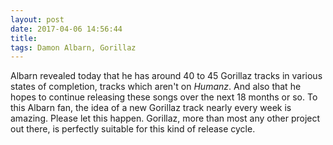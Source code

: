 ```yaml
---
layout: post
date: 2017-04-06 14:56:44
title: 
tags: Damon Albarn, Gorillaz
---
```


Albarn revealed today that he has around 40 to 45 Gorillaz tracks in various states of completion, tracks which aren't on *Humanz*. And also that he hopes to continue releasing these songs over the next 18 months or so. To this Albarn fan, the idea of a new Gorillaz track nearly every week is amazing. Please let this happen. Gorillaz, more than most any other project out there, is perfectly suitable for this kind of release cycle.
